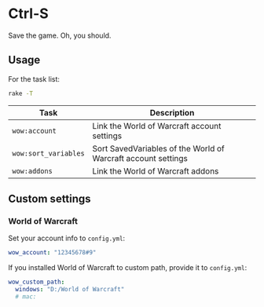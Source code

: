 # Ctrl-S

Save the game. Oh, you should.

## Usage

For the task list:

``` sh
rake -T
```

Task                 | Description
---------------------|--------------------------------------------------------------
`wow:account`        | Link the World of Warcraft account settings
`wow:sort_variables` | Sort SavedVariables of the World of Warcraft account settings
`wow:addons`         | Link the World of Warcraft addons

## Custom settings

### World of Warcraft

Set your account info to `config.yml`:

``` yaml
wow_account: "12345678#9"
```

If you installed World of Warcraft to custom path, provide it to `config.yml`:

``` yaml
wow_custom_path:
  windows: "D:/World of Warcraft"
  # mac:
```
